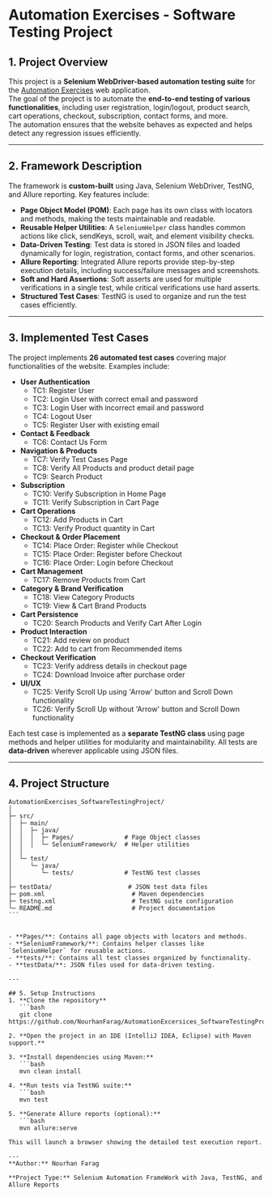 # Automation Exercises - Software Testing Project

## 1. Project Overview
This project is a **Selenium WebDriver-based automation testing suite** for the [Automation Exercises](https://automationexercise.com/) web application.  
The goal of the project is to automate the **end-to-end testing of various functionalities**, including user registration, login/logout, product search, cart operations, checkout, subscription, contact forms, and more.  
The automation ensures that the website behaves as expected and helps detect any regression issues efficiently.

---

## 2. Framework Description
The framework is **custom-built** using Java, Selenium WebDriver, TestNG, and Allure reporting. Key features include:

- **Page Object Model (POM)**: Each page has its own class with locators and methods, making the tests maintainable and readable.
- **Reusable Helper Utilities**: A `SeleniumHelper` class handles common actions like click, sendKeys, scroll, wait, and element visibility checks.
- **Data-Driven Testing**: Test data is stored in JSON files and loaded dynamically for login, registration, contact forms, and other scenarios.
- **Allure Reporting**: Integrated Allure reports provide step-by-step execution details, including success/failure messages and screenshots.
- **Soft and Hard Assertions**: Soft asserts are used for multiple verifications in a single test, while critical verifications use hard asserts.
- **Structured Test Cases**: TestNG is used to organize and run the test cases efficiently.

---

## 3. Implemented Test Cases
The project implements **26 automated test cases** covering major functionalities of the website. Examples include:

- **User Authentication**
  - TC1: Register User
  - TC2: Login User with correct email and password
  - TC3: Login User with incorrect email and password
  - TC4: Logout User
  - TC5: Register User with existing email
- **Contact & Feedback**
  - TC6: Contact Us Form
- **Navigation & Products**
  - TC7: Verify Test Cases Page
  - TC8: Verify All Products and product detail page
  - TC9: Search Product
- **Subscription**
  - TC10: Verify Subscription in Home Page
  - TC11: Verify Subscription in Cart Page
- **Cart Operations**
  - TC12: Add Products in Cart
  - TC13: Verify Product quantity in Cart
- **Checkout & Order Placement**
  - TC14: Place Order: Register while Checkout
  - TC15: Place Order: Register before Checkout
  - TC16: Place Order: Login before Checkout
- **Cart Management**
  - TC17: Remove Products from Cart
- **Category & Brand Verification**
  - TC18: View Category Products
  - TC19: View & Cart Brand Products
- **Cart Persistence**
  - TC20: Search Products and Verify Cart After Login
- **Product Interaction**
  - TC21: Add review on product
  - TC22: Add to cart from Recommended items
- **Checkout Verification**
  - TC23: Verify address details in checkout page
  - TC24: Download Invoice after purchase order
- **UI/UX**
  - TC25: Verify Scroll Up using 'Arrow' button and Scroll Down functionality
  - TC26: Verify Scroll Up without 'Arrow' button and Scroll Down functionality

Each test case is implemented as a **separate TestNG class** using page methods and helper utilities for modularity and maintainability. All tests are **data-driven** wherever applicable using JSON files.

---

## 4. Project Structure
````
AutomationExercises_SoftwareTestingProject/
│
├─ src/
│  ├─ main/
│  │  ├─ java/
│  │  │  ├─ Pages/              # Page Object classes
│  │  │  └─ SeleniumFramework/  # Helper utilities
│  │
│  └─ test/
│     └─ java/
│        └─ tests/              # TestNG test classes
│
├─ testData/                     # JSON test data files
├─ pom.xml                        # Maven dependencies
├─ testng.xml                     # TestNG suite configuration
└─ README.md                      # Project documentation
```


- **Pages/**: Contains all page objects with locators and methods.  
- **SeleniumFramework/**: Contains helper classes like `SeleniumHelper` for reusable actions.  
- **tests/**: Contains all test classes organized by functionality.  
- **testData/**: JSON files used for data-driven testing.  

---

## 5. Setup Instructions
1. **Clone the repository**
   ```bash
   git clone https://github.com/NourhanFarag/AutomationExcersices_SoftwareTestingProject.git

2. **Open the project in an IDE (IntelliJ IDEA, Eclipse) with Maven support.**

3. **Install dependencies using Maven:**
   ```bash
   mvn clean install

4. **Run tests via TestNG suite:**
   ```bash
   mvn test

5. **Generate Allure reports (optional):**
   ```bash
   mvn allure:serve

This will launch a browser showing the detailed test execution report.

---
**Author:** Nourhan Farag

**Project Type:** Selenium Automation FrameWork with Java, TestNG, and Allure Reports
